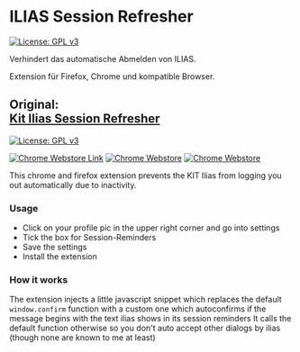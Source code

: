 # ILIAS Session Refresher

[![License: GPL v3](https://img.shields.io/badge/License-GPLv3-blue.svg)](https://www.gnu.org/licenses/gpl-3.0)

Verhindert das automatische Abmelden von ILIAS.

Extension für Firefox, Chrome und kompatible Browser.

## Original:<br>[Kit Ilias Session Refresher](https://github.com/SeineEloquenz/kit-ilias-session-refresher)

[![License: GPL v3](https://img.shields.io/badge/License-GPLv3-blue.svg)](https://www.gnu.org/licenses/gpl-3.0)

[![Chrome Webstore Link](https://img.shields.io/chrome-web-store/v/lifdgingcnbhbalcacodcicldbkfdpln)](https://chrome.google.com/webstore/detail/kit-ilias-session-refresh/lifdgingcnbhbalcacodcicldbkfdpln)
[![Chrome Webstore](https://img.shields.io/chrome-web-store/rating/lifdgingcnbhbalcacodcicldbkfdpln)](https://chrome.google.com/webstore/detail/kit-ilias-session-refresh/lifdgingcnbhbalcacodcicldbkfdpln)
[![Chrome Webstore](https://img.shields.io/chrome-web-store/users/lifdgingcnbhbalcacodcicldbkfdpln)](https://chrome.google.com/webstore/detail/kit-ilias-session-refresh/lifdgingcnbhbalcacodcicldbkfdpln)

This chrome and firefox extension prevents the KIT Ilias from logging you out automatically due to inactivity.

### Usage

* Click on your profile pic in the upper right corner and go into settings
* Tick the box for Session-Reminders
* Save the settings
* Install the extension

### How it works

The extension injects a little javascript snippet which replaces the default `window.confirm` function with a custom
one which autoconfirms if the message begins with the text ilias shows in its session reminders It calls the default function
otherwise so you don't auto accept other dialogs by ilias (though none are known to me at least)
